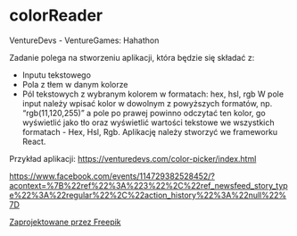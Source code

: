 # colorReader
VentureDevs - VentureGames: Hahathon

Zadanie polega na stworzeniu aplikacji, która będzie się składać z:
- Inputu tekstowego
- Pola z tłem w danym kolorze
- Pól tekstowych z wybranym kolorem w formatach: hex, hsl, rgb
W pole input należy wpisać kolor w dowolnym z powyższych formatów, np. “rgb(11,120,255)” a pole po prawej powinno odczytać ten kolor, go wyświetlić jako tło oraz wyświetlić wartości tekstowe we wszystkich formatach - Hex, Hsl, Rgb.
Aplikację należy stworzyć we frameworku React.

Przykład aplikacji: https://venturedevs.com/color-picker/index.html

https://www.facebook.com/events/114729382528452/?acontext=%7B%22ref%22%3A%223%22%2C%22ref_newsfeed_story_type%22%3A%22regular%22%2C%22action_history%22%3A%22null%22%7D


<a href="http://pl.freepik.com/darmowe-zdjecie/środowisko-sztuki-dekoracji-drewna-płotnie_1057203.htm">Zaprojektowane przez Freepik</a>
